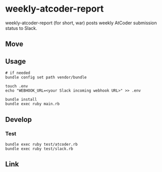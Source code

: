 # weekly-atcoder-report

weekly-atcoder-report (for short, war) posts weekly AtCoder submission status to Slack.

## Move

## Usage

```console
# if needed
bundle config set path vendor/bundle
```

```console
touch .env
echo "WEBHOOK_URL=<your Slack incoming webhook URL>" >> .env
```

```console
bundle install
bundle exec ruby main.rb
```

## Develop

### Test

```console
bundle exec ruby test/atcoder.rb
bundle exec ruby test/slack.rb
```

## Link
